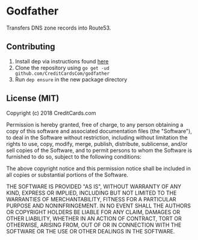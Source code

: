 # Godfather

Transfers DNS zone records into Route53.

## Contributing

1. Install dep via instructions found [here](https://github.com/golang/dep)
2. Clone the repository using `go get -ud github.com/CreditCardsCom/godfather`
3. Run `dep ensure` in the new package directory

## License (MIT)

Copyright (c) 2018 CreditCards.com

Permission is hereby granted, free of charge, to any person obtaining a copy
of this software and associated documentation files (the "Software"), to deal
in the Software without restriction, including without limitation the rights
to use, copy, modify, merge, publish, distribute, sublicense, and/or sell
copies of the Software, and to permit persons to whom the Software is
furnished to do so, subject to the following conditions:

The above copyright notice and this permission notice shall be included in all
copies or substantial portions of the Software.

THE SOFTWARE IS PROVIDED "AS IS", WITHOUT WARRANTY OF ANY KIND, EXPRESS OR
IMPLIED, INCLUDING BUT NOT LIMITED TO THE WARRANTIES OF MERCHANTABILITY,
FITNESS FOR A PARTICULAR PURPOSE AND NONINFRINGEMENT. IN NO EVENT SHALL THE
AUTHORS OR COPYRIGHT HOLDERS BE LIABLE FOR ANY CLAIM, DAMAGES OR OTHER
LIABILITY, WHETHER IN AN ACTION OF CONTRACT, TORT OR OTHERWISE, ARISING FROM,
OUT OF OR IN CONNECTION WITH THE SOFTWARE OR THE USE OR OTHER DEALINGS IN THE
SOFTWARE.
